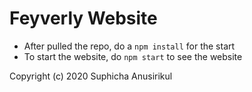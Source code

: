# Feyverly Website

- After pulled the repo, do a `npm install` for the start
- To start the website, do `npm start` to see the website

Copyright (c) 2020 Suphicha Anusirikul

